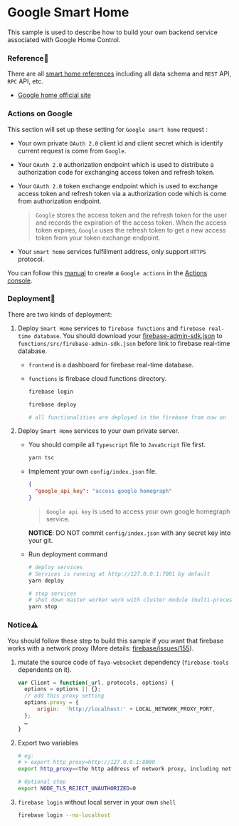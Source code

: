 # Google Smart Home

This sample is used to describe how to build your own backend service associated with Google Home Control.

### Reference🔖

There are all [smart home references] including all data schema and `REST` API, `RPC` API, etc.

- [Google home official site]

[google home official site]: https://developers.google.com/actions/smarthome/concepts/
[smart home references]: https://developers.google.com/actions/smarthome/traits/

### Actions on Google

This section will set up these setting for `Google smart home` request :

- Your own private `OAuth 2.0` client id and client secret which is identify current request is come from `Google`.
- Your `OAuth 2.0` authorization endpoint which is used to distribute a authorization code for exchanging access token and refresh token.
- Your `OAuth 2.0` token exchange endpoint which is used to exchange access token and refresh token via a authorization code which is come from authorization endpoint.

  > `Google` stores the access token and the refresh token for the user and records the expiration of the access token. When the access token expires, `Google` uses the refresh token to get a new access token from your token exchange endpoint.

- Your `smart home` services fulfillment address, only support `HTTPS` protocol.

You can follow this [manual][create a action] to create a `Google actions` in the [Actions console].

[create a action]: https://developers.google.com/actions/smarthome/develop/create#create-project
[actions console]: https://console.actions.google.com/

### Deployment🚀

There are two kinds of deployment:

1. Deploy `Smart Home` services to `firebase functions` and `firebase real-time database`. You should download your [firebase-admin-sdk.json] to `functions/src/firebase-admin-sdk.json` before link to firebase real-time database.

   - `frontend` is a dashboard for firebase real-time database.
   - `functions` is firebase cloud functions directory.

     ```bash
     firebase login

     firebase deploy

     # all functionalities are deployed in the firebase from now on
     ```

2. Deploy `Smart Home` services to your own private server.

   - You should compile all `Typescript` file to `JavaScript` file first.

     ```bash
     yarn tsc
     ```

   - Implement your own `config/index.json` file.

     ```json
     {
       "google_api_key": "access google homegraph"
     }
     ```

     > `Google api key` is used to access your own google homegraph service.

     **NOTICE**: DO NOT commit `config/index.json` with any secret key into your git.

   - Run deployment command

     ```bash
     # deploy services
     # Services is running at http://127.0.0.1:7001 by default
     yarn deploy

     # stop services
     # shut down master worker work with cluster module (multi-process model)
     yarn stop
     ```

[firebase-admin-sdk.json]: https://firebase.google.com/docs/admin/setup

### Notice⚠️

You should follow these step to build this sample if you want that firebase works with a network proxy (More details: [firebase/issues/155]).

[firebase/issues/155]: https://github.com/firebase/firebase-tools/issues/155

1. mutate the source code of `faya-websocket` dependency (`firebase-tools` dependents on it).

   ```js
   var Client = function(_url, protocols, options) {
     options = options || {};
     // add this proxy setting
     options.proxy = {
         origin:  'http://localhost:' + LOCAL_NETWORK_PROXY_PORT,
     };
     …
   }
   ```

1. Export two variables

   ```sh
   # eg:
   # > export http_proxy=http://127.0.0.1:8000
   export http_proxy=<the http address of network proxy, including network port>

   # Optional step
   export NODE_TLS_REJECT_UNAUTHORIZED=0
   ```

1. `firebase login` without local server in your own `shell`

   ```sh
   firebase login --no-localhost
   ```
